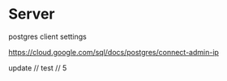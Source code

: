 # Server

postgres client settings

https://cloud.google.com/sql/docs/postgres/connect-admin-ip

update // test // 5

